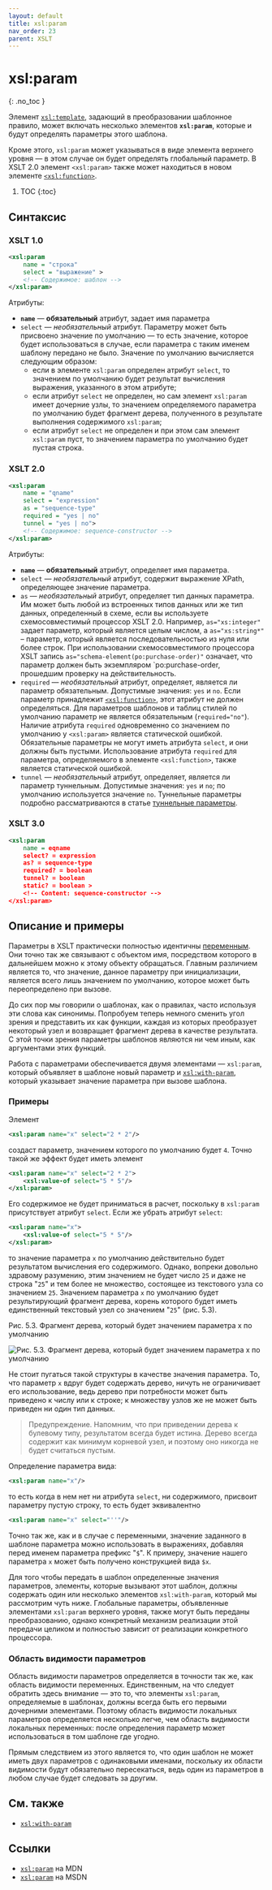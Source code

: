 ```yaml
---
layout: default
title: xsl:param
nav_order: 23
parent: XSLT
---
```


<!-- prettier-ignore-start -->
# xsl:param
{: .no_toc }
<!-- prettier-ignore-end -->

Элемент [`xsl:template`](/xslt/xsl-template/), задающий в преобразовании шаблонное правило, может включать несколько элементов **`xsl:param`**, которые и будут определять параметры этого шаблона.

Кроме этого, `xsl:param` может указываться в виде элемента верхнего уровня — в этом случае он будет определять глобальный параметр. В XSLT 2.0 элемент `<xsl:param>` также может находиться в новом элементе [`<xsl:function>`](/xslt/xsl-function/).

<!-- prettier-ignore -->
1. TOC
{:toc}

## Синтаксис

### XSLT 1.0

```xml
<xsl:param
    name = "строка"
    select = "выражение" >
    <!-- Содержимое: шаблон -->
</xsl:param>
```

Атрибуты:

- **`name`** — **обязательный** атрибут, задает имя параметра
- `select` — _необязательный_ атрибут. Параметру может быть присвоено значение по умолчанию — то есть значение, которое будет использоваться в случае, если параметра с таким именем шаблону передано не было. Значение по умолчанию вычисляется следующим образом:
  - если в элементе `xsl:param` определен атрибут `select`, то значением по умолчанию будет результат вычисления выражения, указанного в этом атрибуте;
  - если атрибут `select` не определен, но сам элемент `xsl:param` имеет дочерние узлы, то значением определяемого параметра по умолчанию будет фрагмент дерева, полученного в результате выполнения содержимого `xsl:param`;
  - если атрибут `select` не определен и при этом сам элемент `xsl:param` пуст, то значением параметра по умолчанию будет пустая строка.

### XSLT 2.0

```xml
<xsl:param
    name = "qname"
    select = "expression"
    as = "sequence-type"
    required = "yes | no"
    tunnel = "yes | no">
    <!-- Содержимое: sequence-constructor -->
</xsl:param>
```

Атрибуты:

- **`name`** — **обязательный** атрибут, определяет имя параметра.
- `select` — _необязательный_ атрибут, содержит выражение XPath, определяющее значение параметра.
- `as` — _необязательный_ атрибут, определяет тип данных параметра. Им может быть любой из встроенных типов данных или же тип данных, определенный в схеме, если вы используете схемосовместимый процессор XSLT 2.0. Например, `as="xs:integer"` задает параметр, который является целым числом, а `as="xs:string*"` – параметр, который является последовательностью из нуля или более строк. При использовании схемосовместимого процессора XSLT запись `as="schema-element(po:purchase-order)"` означает, что параметр должен быть экземпляром `po:purchase-order, прошедшим проверку на действительность.
- `required` — _необязательный_ атрибут, определяет, является ли параметр обязательным. Допустимые значения: `yes` и `no`. Если параметр принадлежит [`<xsl:function>`](/xslt/xsl-function/), этот атрибут не должен определяться. Для параметров шаблонов и таблиц стилей по умолчанию параметр не является обязательным (`required="no"`). Наличие атрибута `required` одновременно со значением по умолчанию у `<xsl:param>` является статической ошибкой. Обязательные параметры не могут иметь атрибута `select`, и они должны быть пустыми. Использование атрибута `required` для параметра, определяемого в элементе `<xsl:function>`, также является статической ошибкой.
- `tunnel` — _необязательный_ атрибут, определяет, является ли параметр туннельным. Допустимые значения: `yes` и `no`; по умолчанию используется значение `no`. Туннельные параметры подробно рассматриваются в статье [туннельные параметры](/lib/param-tunnel-xslt20/).

### XSLT 3.0

```xml
<xsl:param
    name = eqname
    select? = expression
    as? = sequence-type
    required? = boolean
    tunnel? = boolean
    static? = boolean >
    <!-- Content: sequence-constructor -->
</xsl:param>
```

## Описание и примеры

Параметры в XSLT практически полностью идентичны [переменным](/xslt/xsl-variable/). Они точно так же связывают с объектом имя, посредством которого в дальнейшем можно к этому объекту обращаться. Главным различием является то, что значение, данное параметру при инициализации, является всего лишь значением по умолчанию, которое может быть переопределено при вызове.

До сих пор мы говорили о шаблонах, как о правилах, часто используя эти слова как синонимы. Попробуем теперь немного сменить угол зрения и представить их как функции, каждая из которых преобразует некоторый узел и возвращает фрагмент дерева в качестве результата. С этой точки зрения параметры шаблонов являются ни чем иным, как аргументами этих функций.

Работа с параметрами обеспечивается двумя элементами — `xsl:param`, который объявляет в шаблоне новый параметр и [`xsl:with-param`](/xslt/xsl-with-param/), который указывает значение параметра при вызове шаблона.

### Примеры

Элемент

```xml
<xsl:param name="x" select="2 * 2"/>
```

создаст параметр, значением которого по умолчанию будет `4`. Точно такой же эффект будет иметь элемент

```xml
<xsl:param name="x" select="2 * 2">
    <xsl:value-of select="5 * 5"/>
</xsl:param>
```

Его содержимое не будет приниматься в расчет, поскольку в `xsl:param` присутствует атрибут `select`. Если же убрать атрибут `select`:

```xml
<xsl:param name="x">
    <xsl:value-of select="5 * 5"/>
</xsl:param>
```

то значение параметра `x` по умолчанию действительно будет результатом вычисления его содержимого. Однако, вопреки довольно здравому разумению, этим значением не будет число `25` и даже не строка "`25`" и тем более не множество, состоящее из текстового узла со значением `25`. Значением параметра `x` по умолчанию будет результирующий фрагмент дерева, корень которого будет иметь единственный текстовый узел со значением "`25`" (рис. 5.3).

Рис. 5.3. Фрагмент дерева, который будет значением параметра x по умолчанию

![Рис. 5.3. Фрагмент дерева, который будет значением параметра x по умолчанию](/xslt/xsl-param.png)

Не стоит пугаться такой структуры в качестве значения параметра. То, что параметр `x` вдруг будет содержать дерево, ничуть не ограничивает его использование, ведь дерево при потребности может быть приведено к числу или к строке; к множеству узлов же не может быть приведен ни один тип данных.

> Предупреждение. Напомним, что при приведении дерева к булевому типу, результатом всегда будет истина. Дерево всегда содержит как минимум корневой узел, и поэтому оно никогда не будет считаться пустым.

Определение параметра вида:

```xml
<xsl:param name="x"/>
```

то есть когда в нем нет ни атрибута `select`, ни содержимого, присвоит параметру пустую строку, то есть будет эквивалентно

```xml
<xsl:param name="x" select="''"/>
```

Точно так же, как и в случае с переменными, значение заданного в шаблоне параметра можно использовать в выражениях, добавляя перед именем параметра префикс "`$`". К примеру, значение нашего параметра `x` может быть получено конструкцией вида `$x`.

Для того чтобы передать в шаблон определенные значения параметров, элементы, которые вызывают этот шаблон, должны содержать один или несколько элементов `xsl:with-param`, который мы рассмотрим чуть ниже. Глобальные параметры, объявленные элементами `xsl:param` верхнего уровня, также могут быть переданы преобразованию, однако конкретный механизм реализации этой передачи целиком и полностью зависит от реализации конкретного процессора.

### Область видимости параметров

Область видимости параметров определяется в точности так же, как область видимости переменных. Единственным, на что следует обратить здесь внимание — это то, что элементы `xsl:param`, определяемые в шаблонах, должны всегда быть его первыми дочерними элементами. Поэтому область видимости локальных параметров определяется несколько легче, чем область видимости локальных переменных: после определения параметр может использоваться в том шаблоне где угодно.

Прямым следствием из этого является то, что один шаблон не может иметь двух параметров с одинаковыми именами, поскольку их области видимости будут обязательно пересекаться, ведь один из параметров в любом случае будет следовать за другим.

## См. также

- [`xsl:with-param`](/xslt/xsl-with-param/)

## Ссылки

- [`xsl:param`](https://developer.mozilla.org/en/XSLT/param) на MDN
- [`xsl:param`](https://msdn.microsoft.com/en-us/library/ms256096.aspx) на MSDN
